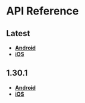 # API Reference

<a name="latest"></a>
## Latest
- [**Android**](./android/latest)
- [**iOS**](./ios/latest)

<a name="1.30.1"></a>
## 1.30.1
- [**Android**](./android/1.30.1)
- [**iOS**](./ios/1.30.1)